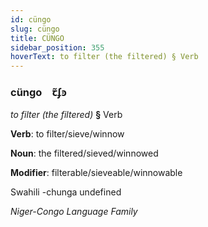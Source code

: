 ```yaml
---
id: cüngo
slug: cüngo
title: CÜNGO
sidebar_position: 355
hoverText: to filter (the filtered) § Verb
---
```


### cüngo&emsp;<span kind="abugida">ꞇ̃ʄꜿ</span>

*to filter (the filtered)* **§** Verb

**Verb**: to filter/sieve/winnow

**Noun**: the filtered/sieved/winnowed

**Modifier**: filterable/sieveable/winnowable

Swahili -chunga undefined

*Niger-Congo Language Family*